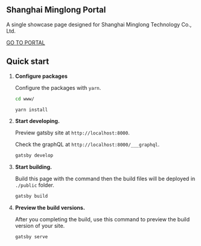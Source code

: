 ## Shanghai Minglong Portal

A single showcase page designed for Shanghai Minglong Technology Co., Ltd.

[GO TO PORTAL](https://millennium-web.keguigong.now.sh/)

## Quick start

1.  **Configure packages**

    Configure the packages with `yarn`.

    ```sh
    cd www/
    
    yarn install
    ```

2.  **Start developing.**

    Preview gatsby site at `http://localhost:8000`.
    
    Check the graphQL at `http://localhost:8000/___graphql`.

    ```sh
    gatsby develop
    ```

3.  **Start building.**

    Build this page with the command then the build files will be deployed in `./public` folder.

    ```sh
    gatsby build
    ```
4. **Preview the build versions.**

    After you completing the build, use this command to preview the build version of your site.

    ```sh
    gatsby serve
    ```
